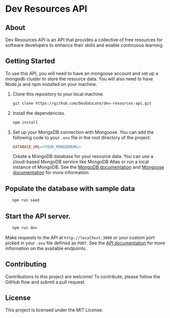 # Dev Resources API

## About

Dev Resources API is an API that provides a collective of free resources for software developers to enhance their skills and enable continuous learning.

## Getting Started

To use this API, you will need to have an mongoose account and set up a mongodb cluster to store the resource data. You will also need to have Node.js and npm installed on your machine.

1. Clone this repository to your local machine.

   ```bash
   git clone https://github.com/DevEducate/dev-resources-api.git
   ```

2. Install the dependencies.

   ```bash
   npm install
   ```

3. Set up your MongoDB connection with Mongoose. You can add the following code to your `.env` file in the root directory of the project:

   ```makefile
   DATABASE_URL=<YOUR_MONGODBURL>
   ```

   Create a MongoDB database for your resource data. You can use a cloud-based MongoDB service like MongoDB Atlas or run a local instance of MongoDB. See the [MongoDB documentation](https://www.mongodb.com/docs/manual/administration/install-community/) and [Mongoose documentation](https://mongoosejs.com/docs/) for more information.

## Populate the database with sample data

```bash
   npm run seed
```

## Start the API server.

```bash
   npm run dev
```

Make requests to the API at `http://localhost:3000` or your custom port picked in your `.env` file defined as `PORT`. See the [API documentation](https://github.com/DevEducate/dev-resources-api/blob/main/.github/API.md) for more information on the available endpoints.

## Contributing

Contributions to this project are welcome! To contribute, please follow the GitHub flow and submit a pull request.

## License

This project is licensed under the MIT License.
